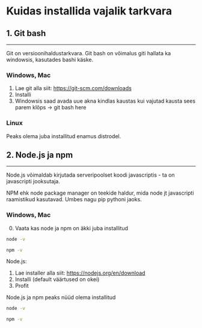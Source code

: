 # Kuidas installida vajalik tarkvara

## 1. Git bash

---

Git on versioonihaldustarkvara. Git bash on võimalus giti hallata ka windowsis, kasutades bashi käske.

### Windows, Mac
1. Lae git alla siit: https://git-scm.com/downloads
2. Installi
3. Windowsis saad avada uue akna kindlas kaustas kui vajutad kausta sees parem klõps -> git bash here

### Linux
Peaks olema juba installitud enamus distrodel.


## 2. Node.js ja npm

---

Node.js võimaldab kirjutada serveripoolset koodi javascriptis - ta on javascripti jooksutaja.

NPM ehk node package manager on teekide haldur, mida node jt javascripti raamistikud kasutavad. Umbes nagu pip pythoni jaoks.

### Windows, Mac

0. Vaata kas node ja npm on äkki juba installitud

```bash
node -v

npm -v
```
Node.js:
1. Lae installer alla siit: https://nodejs.org/en/download
2. Installi (default väärtused on okei)
3. Profit

Node.js ja npm peaks nüüd olema installitud
```bash
node -v

npm -v
```
